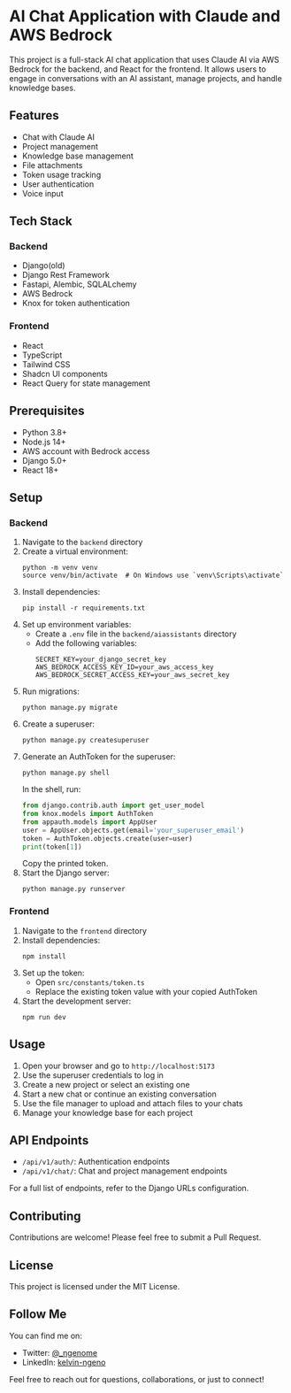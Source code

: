 # AI Chat Application with Claude and AWS Bedrock

This project is a full-stack AI chat application that uses Claude AI via AWS Bedrock for the backend, and React for the frontend. It allows users to engage in conversations with an AI assistant, manage projects, and handle knowledge bases.

## Features

- Chat with Claude AI
- Project management
- Knowledge base management
- File attachments
- Token usage tracking
- User authentication
- Voice input

## Tech Stack

### Backend

- Django(old)
- Django Rest Framework
- Fastapi, Alembic, SQLALchemy
- AWS Bedrock
- Knox for token authentication

### Frontend

- React
- TypeScript
- Tailwind CSS
- Shadcn UI components
- React Query for state management

## Prerequisites

- Python 3.8+
- Node.js 14+
- AWS account with Bedrock access
- Django 5.0+
- React 18+

## Setup

### Backend

1. Navigate to the `backend` directory
2. Create a virtual environment:
   ```
   python -m venv venv
   source venv/bin/activate  # On Windows use `venv\Scripts\activate`
   ```
3. Install dependencies:
   ```
   pip install -r requirements.txt
   ```
4. Set up environment variables:
   - Create a `.env` file in the `backend/aiassistants` directory
   - Add the following variables:
     ```
     SECRET_KEY=your_django_secret_key
     AWS_BEDROCK_ACCESS_KEY_ID=your_aws_access_key
     AWS_BEDROCK_SECRET_ACCESS_KEY=your_aws_secret_key
     ```
5. Run migrations:
   ```
   python manage.py migrate
   ```
6. Create a superuser:
   ```
   python manage.py createsuperuser
   ```
7. Generate an AuthToken for the superuser:
   ```
   python manage.py shell
   ```
   In the shell, run:
   ```python
   from django.contrib.auth import get_user_model
   from knox.models import AuthToken
   from appauth.models import AppUser
   user = AppUser.objects.get(email='your_superuser_email')
   token = AuthToken.objects.create(user=user)
   print(token[1])
   ```
   Copy the printed token.
8. Start the Django server:
   ```
   python manage.py runserver
   ```

### Frontend

1. Navigate to the `frontend` directory
2. Install dependencies:
   ```
   npm install
   ```
3. Set up the token:
   - Open `src/constants/token.ts`
   - Replace the existing token value with your copied AuthToken
4. Start the development server:
   ```
   npm run dev
   ```

## Usage

1. Open your browser and go to `http://localhost:5173`
2. Use the superuser credentials to log in
3. Create a new project or select an existing one
4. Start a new chat or continue an existing conversation
5. Use the file manager to upload and attach files to your chats
6. Manage your knowledge base for each project

## API Endpoints

- `/api/v1/auth/`: Authentication endpoints
- `/api/v1/chat/`: Chat and project management endpoints

For a full list of endpoints, refer to the Django URLs configuration.

## Contributing

Contributions are welcome! Please feel free to submit a Pull Request.

## License

This project is licensed under the MIT License.

## Follow Me

You can find me on:

- Twitter: [@_ngenome](https://twitter.com/_ngenome)
- LinkedIn: [kelvin-ngeno](https://linkedin.com/in/kelvin-ngeno)

Feel free to reach out for questions, collaborations, or just to connect!
